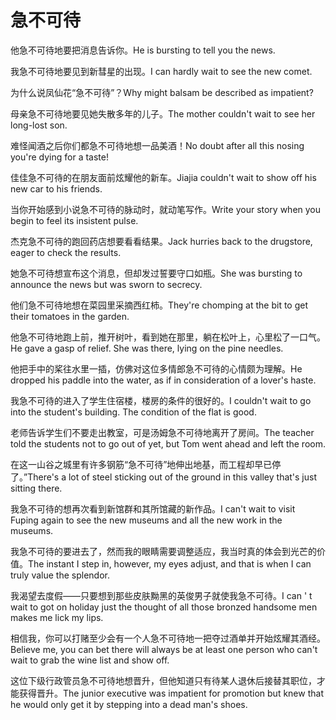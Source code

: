 # 急不可待

<p><span class="chinese">他急不可待地要把消息告诉你。</span><span class="english">He is bursting to tell you the news.</span></p>

<p><span class="chinese">我急不可待地要见到新彗星的出现。</span><span class="english">I can hardly wait to see the new comet.</span></p>

<p><span class="chinese">为什么说凤仙花“急不可待”？</span><span class="english">Why might balsam be described as impatient?</span></p>

<p><span class="chinese">母亲急不可待地要见她失散多年的儿子。</span><span class="english">The mother couldn't wait to see her long-lost son.</span></p>

<p><span class="chinese">难怪闻酒之后你们都急不可待地想一品美酒！</span><span class="english">No doubt after all this nosing you're dying for a taste!</span></p>

<p><span class="chinese">佳佳急不可待的在朋友面前炫耀他的新车。</span><span class="english">Jiajia couldn't wait to show off his new car to his friends.</span></p>

<p><span class="chinese">当你开始感到小说急不可待的脉动时，就动笔写作。</span><span class="english">Write your story when you begin to feel its insistent pulse.</span></p>

<p><span class="chinese">杰克急不可待的跑回药店想要看看结果。</span><span class="english">Jack hurries back to the drugstore, eager to check the results.</span></p>

<p><span class="chinese">她急不可待想宣布这个消息，但却发过誓要守口如瓶。</span><span class="english">She was bursting to announce the news but was sworn to secrecy.</span></p>

<p><span class="chinese">他们急不可待地想在菜园里采摘西红柿。</span><span class="english">They're chomping at the bit to get their tomatoes in the garden.</span></p>

<p><span class="chinese">他急不可待地跑上前，推开树叶，看到她在那里，躺在松叶上，心里松了一口气。</span><span class="english">He gave a gasp of relief. She was there, lying on the pine needles.</span></p>

<p><span class="chinese">他把手中的桨往水里一插，仿佛对这位多情郎急不可待的心情颇为理解。</span><span class="english">He dropped his paddle into the water, as if in consideration of a lover's haste.</span></p>

<p><span class="chinese">我急不可待的进入了学生住宿楼，楼房的条件的很好的。</span><span class="english">I couldn't wait to go into the student's building. The condition of the flat is good.</span></p>

<p><span class="chinese">老师告诉学生们不要走出教室，可是汤姆急不可待地离开了房间。</span><span class="english">The teacher told the students not to go out of yet, but Tom went ahead and left the room.</span></p>

<p><span class="chinese">在这一山谷之城里有许多钢筋“急不可待”地伸出地基，而工程却早已停了。”</span><span class="english">There's a lot of steel sticking out of the ground in this valley that's just sitting there.</span></p>

<p><span class="chinese">我急不可待的想再次看到新馆群和其所馆藏的新作品。</span><span class="english">I can't wait to visit Fuping again to see the new museums and all the new work in the museums.</span></p>

<p><span class="chinese">我急不可待的要进去了，然而我的眼睛需要调整适应，我当时真的体会到光芒的价值。</span><span class="english">The instant I step in, however, my eyes adjust, and that is when I can truly value the splendor.</span></p>

<p><span class="chinese">我渴望去度假——只要想到那些皮肤黝黑的英俊男子就使我急不可待。</span><span class="english">I can ' t wait to got on holiday just the thought of all those bronzed handsome men makes me lick my lips.</span></p>

<p><span class="chinese">相信我，你可以打赌至少会有一个人急不可待地一把夺过酒单并开始炫耀其酒经。</span><span class="english">Believe me, you can bet there will always be at least one person who can't wait to grab the wine list and show off.</span></p>

<p><span class="chinese">这位下级行政管员急不可待地想晋升，但他知道只有待某人退休后接替其职位，才能获得晋升。</span><span class="english">The junior executive was impatient for promotion but knew that he would only get it by stepping into a dead man's shoes.</span></p>

